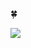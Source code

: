 :four_leaf_clover:

<a href="https://kick-like-cat.tistory.com/" target="_blank"><img src="https://img.shields.io/badge/Tistory-000000?style=for-the-badge&logo=Tistory&logoColor=white"/></a>
